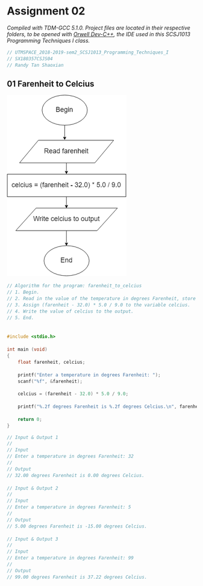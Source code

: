 # Assignment 02

*Compiled with TDM-GCC 5.1.0. Project files are located in their respective folders, to be opened with [Orwell Dev-C++](https://sourceforge.net/projects/orwelldevcpp/), the IDE used in this SCSJ1013 Programming Techniques I class.*

```c
// UTMSPACE_2018-2019-sem2_SCSJ1013_Programming_Techniques_I
// SX180357CSJS04
// Randy Tan Shaoxian
```


## 01 Farenheit to Celcius

![Flowchart for Farenheit to Celcius](/assignment_02/01_farenheit_to_celcius/farenheit_to_celcius_flowchart.png)

```c
// Algorithm for the program: farenheit_to_celcius
// 1. Begin.
// 2. Read in the value of the temperature in degrees Farenheit, store it in farenheit.
// 3. Assign (farenheit - 32.0) * 5.0 / 9.0 to the variable celcius.
// 4. Write the value of celcius to the output.
// 5. End.


#include <stdio.h>

int main (void) 
{
	float farenheit, celcius;
	
	printf("Enter a temperature in degrees Farenheit: ");
	scanf("%f", &farenheit);
	
	celcius = (farenheit - 32.0) * 5.0 / 9.0;
	
	printf("%.2f degrees Farenheit is %.2f degrees Celcius.\n", farenheit, celcius);
	
	return 0;
}

```

```c
// Input & Output 1
// 
// Input
// Enter a temperature in degrees Farenheit: 32
//
// Output
// 32.00 degrees Farenheit is 0.00 degrees Celcius.

// Input & Output 2
//
// Input
// Enter a temperature in degrees Farenheit: 5
//
// Output
// 5.00 degrees Farenheit is -15.00 degrees Celcius.

// Input & Output 3
// 
// Input
// Enter a temperature in degrees Farenheit: 99
//
// Output
// 99.00 degrees Farenheit is 37.22 degrees Celcius.
```

